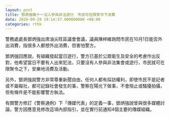 ```yaml
---
layout: post
title: 鄧炳強稱十一沒人參與非法遊行　市民可在限聚令下消費
date: 2020-09-29 19:14:57.000000000 +08:00
categories: rthk
---
```


警務處處長鄧炳強出席油尖旺區議會會議，議員陳梓維詢問市民在10月1日能否外出消費，指很多人都想外出消費，但害怕警方。

鄧炳強回應說，有組織發起當日遊行，警方已基於公眾衛生及安全的考慮作出反對，他希望當日不要有人出來犯法，只要沒有人參與非法集會或遊行，市民就可在限聚令之下，安樂地消費及活動。

另外，鄧炳強說警方非常尊重新聞自由，任何人都有採訪權利，即使市民不是記者或不屬報社，都可記錄社會發生的事，警察在陽光下做事，不會阻止或騷擾拍攝，但有條件是不能影響警方執法。

有關警方修訂《警察通例》下「傳媒代表」的定義一事，鄧炳強說曾與很多媒體討論，警方因應意見修改這項內部指引，並在實行前通知4個主要的傳媒組織。
